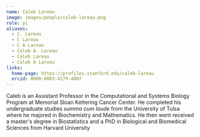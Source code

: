 ```yaml
---
name: Caleb Lareau
image: images/people/caleb-lareau.png
role: pi
aliases:
  - C. Lareau
  - C Lareau
  - C A Lareau
  - Caleb A. Lareau
  - Caleb Lareau
  - Caleb A Lareau
links:
  home-page: https://profiles.stanford.edu/caleb-lareau
  orcid: 0000-0003-4179-4807
---
```


Caleb is an Assistant Professor in the Computational and Systems Biology Program 
at Memorial Sloan Kettering Cancer Center. He completed his undergraduate studies
_summa cum laude_ from the University of Tulsa where he majored in Biochemistry and Mathematics. 
He then went received a master's degree in Biostatistics and a PhD in Biological and Biomedical
Sciences from Harvard University
